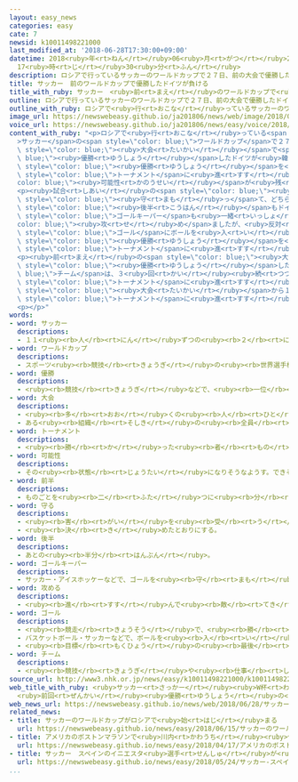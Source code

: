 ```yaml
---
layout: easy_news
categories: easy
cate: 7
newsid: k10011498221000
last_modified_at: '2018-06-28T17:30:00+09:00'
datetime: 2018<ruby>年<rt>ねん</rt></ruby>06<ruby>月<rt>がつ</rt></ruby>28<ruby>日<rt>にち</rt></ruby>
  17<ruby>時<rt>じ</rt></ruby>30<ruby>分<rt>ふん</rt></ruby>
description: ロシアで行っているサッカーのワールドカップで２７日、前の大会で優勝したドイツが韓国と試合をしました。
title: サッカー　前のワールドカップで優勝したドイツが負ける
title_with_ruby: サッカー　<ruby>前<rt>まえ</rt></ruby>のワールドカップで<ruby>優勝<rt>ゆうしょう</rt></ruby>したドイツが<ruby>負<rt>ま</rt></ruby>ける
outline: ロシアで行っているサッカーのワールドカップで２７日、前の大会で優勝したドイツが韓国と試合をしました。
outline_with_ruby: ロシアで<ruby>行<rt>おこな</rt></ruby>っているサッカーのワールドカップで２７<ruby>日<rt>にち</rt></ruby>、<ruby>前<rt>まえ</rt></ruby>の<ruby>大会<rt>たいかい</rt></ruby>で<ruby>優勝<rt>ゆうしょう</rt></ruby>したドイツが<ruby>韓国<rt>かんこく</rt></ruby>と<ruby>試合<rt>しあい</rt></ruby>をしました。
image_url: https://newswebeasy.github.io/ja201806/news/web/image/2018/06/28/K10011498221_1806280119_1806280154_01_02.jpg
voice_url: https://newswebeasy.github.io/ja201806/news/easy/voice/2018/06/28/k10011498221000.mp4
content_with_ruby: "<p>ロシアで<ruby>行<rt>おこな</rt></ruby>っている<span style=\"color: blue;\"\
  >サッカー</span>の<span style=\"color: blue;\">ワールドカップ</span>で２７<ruby>日<rt>にち</rt></ruby>、<ruby>前<rt>まえ</rt></ruby>の<span\
  \ style=\"color: blue;\"><ruby>大会<rt>たいかい</rt></ruby></span>で<span style=\"color:\
  \ blue;\"><ruby>優勝<rt>ゆうしょう</rt></ruby></span>したドイツが<ruby>韓国<rt>かんこく</rt></ruby>と<ruby>試合<rt>しあい</rt></ruby>をしました。ドイツが<ruby>勝<rt>か</rt></ruby>ったら、<span\
  \ style=\"color: blue;\"><ruby>優勝<rt>ゆうしょう</rt></ruby></span>を<ruby>決<rt>き</rt></ruby>める<span\
  \ style=\"color: blue;\">トーナメント</span>に<ruby>進<rt>すす</rt></ruby>む<span style=\"\
  color: blue;\"><ruby>可能性<rt>かのうせい</rt></ruby></span>が<ruby>残<rt>のこ</rt></ruby>っていました。</p>\n\
  <p><ruby>試合<rt>しあい</rt></ruby>の<span style=\"color: blue;\"><ruby>前半<rt>ぜんはん</rt></ruby></span>は<ruby>韓国<rt>かんこく</rt></ruby>がしっかり<span\
  \ style=\"color: blue;\"><ruby>守<rt>まも</rt></ruby>っ</span>て、どちらも<ruby>点<rt>てん</rt></ruby>を<ruby>入<rt>い</rt></ruby>れることができませんでした。<span\
  \ style=\"color: blue;\"><ruby>後半<rt>こうはん</rt></ruby></span>もドイツは<ruby>点<rt>てん</rt></ruby>を<ruby>入<rt>い</rt></ruby>れることができなくて、<ruby>試合<rt>しあい</rt></ruby>の<ruby>終<rt>お</rt></ruby>わりごろ、<ruby>韓国<rt>かんこく</rt></ruby>が<ruby>最初<rt>さいしょ</rt></ruby>に１<ruby>点<rt>てん</rt></ruby><ruby>入<rt>い</rt></ruby>れました。そのあとドイツは<span\
  \ style=\"color: blue;\">ゴールキーパー</span>も<ruby>一緒<rt>いっしょ</rt></ruby>に<span style=\"\
  color: blue;\"><ruby>攻<rt>せ</rt></ruby>め</span>ましたが、<ruby>反対<rt>はんたい</rt></ruby>に<ruby>韓国<rt>かんこく</rt></ruby>が<ruby>誰<rt>だれ</rt></ruby>もいない<span\
  \ style=\"color: blue;\">ゴール</span>にボールを<ruby>入<rt>い</rt></ruby>れました。ドイツは０ー２で<ruby>負<rt>ま</rt></ruby>けて、<span\
  \ style=\"color: blue;\"><ruby>優勝<rt>ゆうしょう</rt></ruby></span>を<ruby>決<rt>き</rt></ruby>める<span\
  \ style=\"color: blue;\">トーナメント</span>に<ruby>進<rt>すす</rt></ruby>むことができませんでした。</p>\n\
  <p><ruby>前<rt>まえ</rt></ruby>の<span style=\"color: blue;\"><ruby>大会<rt>たいかい</rt></ruby></span>で<span\
  \ style=\"color: blue;\"><ruby>優勝<rt>ゆうしょう</rt></ruby></span>した<span style=\"color:\
  \ blue;\">チーム</span>は、３<ruby>回<rt>かい</rt></ruby><ruby>続<rt>つづ</rt></ruby>けて<span\
  \ style=\"color: blue;\">トーナメント</span>に<ruby>進<rt>すす</rt></ruby>んでいません。ドイツは１９５４<ruby>年<rt>ねん</rt></ruby>の<span\
  \ style=\"color: blue;\"><ruby>大会<rt>たいかい</rt></ruby></span>から１６<ruby>回<rt>かい</rt></ruby><ruby>続<rt>つづ</rt></ruby>けて<span\
  \ style=\"color: blue;\">トーナメント</span>に<ruby>進<rt>すす</rt></ruby>んでいました。</p>\n<p></p>\n\
  <p></p>"
words:
- word: サッカー
  descriptions:
  - １１<ruby><rb>人</rb><rt>にん</rt></ruby>ずつの<ruby><rb>２</rb><rt>に</rt></ruby>チームが、<ruby><rb>手</rb><rt>て</rt></ruby>を<ruby><rb>使</rb><rt>つか</rt></ruby>わずに、ボールを<ruby><rb>相手</rb><rt>あいて</rt></ruby>のゴールにけりこんで<ruby><rb>得点</rb><rt>とくてん</rt></ruby>をきそう<ruby><rb>競技</rb><rt>きょうぎ</rt></ruby>。フットボール。
- word: ワールドカップ
  descriptions:
  - スポーツ<ruby><rb>競技</rb><rt>きょうぎ</rt></ruby>の<ruby><rb>世界選手権大会</rb><rt>せかいせんしゅけんたいかい</rt></ruby>の<ruby><rb>優勝者</rb><rt>ゆうしょうしゃ</rt></ruby>にあたえられるカップ。また、そのカップを<ruby><rb>争</rb><rt>あらそ</rt></ruby>う<ruby><rb>大会</rb><rt>たいかい</rt></ruby>。<ruby><rb>W杯</rb><rt>ダブリューはい</rt></ruby>。
- word: 優勝
  descriptions:
  - <ruby><rb>競技</rb><rt>きょうぎ</rt></ruby>などで、<ruby><rb>一位</rb><rt>いちい</rt></ruby>で<ruby><rb>勝</rb><rt>か</rt></ruby>つこと。
- word: 大会
  descriptions:
  - <ruby><rb>多</rb><rt>おお</rt></ruby>くの<ruby><rb>人</rb><rt>ひと</rt></ruby>が<ruby><rb>集</rb><rt>あつ</rt></ruby>まる<ruby><rb>会</rb><rt>かい</rt></ruby>。
  - ある<ruby><rb>組織</rb><rt>そしき</rt></ruby>の<ruby><rb>全員</rb><rt>ぜんいん</rt></ruby>が<ruby><rb>集</rb><rt>あつ</rt></ruby>まる<ruby><rb>会</rb><rt>かい</rt></ruby>。
- word: トーナメント
  descriptions:
  - <ruby><rb>勝</rb><rt>か</rt></ruby>った<ruby><rb>者</rb><rt>もの</rt></ruby>どうしがつぎつぎと<ruby><rb>試合</rb><rt>しあい</rt></ruby>をし、<ruby><rb>最後</rb><rt>さいご</rt></ruby>に<ruby><rb>残</rb><rt>のこ</rt></ruby>った<ruby><rb>者</rb><rt>もの</rt></ruby>を<ruby><rb>優勝</rb><rt>ゆうしょう</rt></ruby>とする<ruby><rb>方法</rb><rt>ほうほう</rt></ruby>。
- word: 可能性
  descriptions:
  - その<ruby><rb>状態</rb><rt>じょうたい</rt></ruby>になりそうなようす。できそうなようす。
- word: 前半
  descriptions:
  - ものごとを<ruby><rb>二</rb><rt>ふた</rt></ruby>つに<ruby><rb>分</rb><rt>わ</rt></ruby>けたうちの、<ruby><rb>前</rb><rt>まえ</rt></ruby>の<ruby><rb>半分</rb><rt>はんぶん</rt></ruby>。ぜんぱん。
- word: 守る
  descriptions:
  - <ruby><rb>害</rb><rt>がい</rt></ruby>を<ruby><rb>受</rb><rt>う</rt></ruby>けないように、<ruby><rb>防</rb><rt>ふせ</rt></ruby>ぐ。
  - <ruby><rb>決</rb><rt>き</rt></ruby>めたとおりにする。
- word: 後半
  descriptions:
  - あとの<ruby><rb>半分</rb><rt>はんぶん</rt></ruby>。
- word: ゴールキーパー
  descriptions:
  - サッカー・アイスホッケーなどで、ゴールを<ruby><rb>守</rb><rt>まも</rt></ruby>る<ruby><rb>役目</rb><rt>やくめ</rt></ruby>の<ruby><rb>選手</rb><rt>せんしゅ</rt></ruby>。キーパー。
- word: 攻める
  descriptions:
  - <ruby><rb>進</rb><rt>すす</rt></ruby>んで<ruby><rb>敵</rb><rt>てき</rt></ruby>をうつ。<ruby><rb>攻撃</rb><rt>こうげき</rt></ruby>する。
- word: ゴール
  descriptions:
  - <ruby><rb>競走</rb><rt>きょうそう</rt></ruby>で、<ruby><rb>勝</rb><rt>か</rt></ruby>ち<ruby><rb>負</rb><rt>ま</rt></ruby>けを<ruby><rb>決</rb><rt>き</rt></ruby>める<ruby><rb>所</rb><rt>ところ</rt></ruby>。<ruby><rb>決勝点</rb><rt>けっしょうてん</rt></ruby>。
  - バスケットボール・サッカーなどで、ボールを<ruby><rb>入</rb><rt>い</rt></ruby>れると<ruby><rb>点</rb><rt>てん</rt></ruby>になる<ruby><rb>所</rb><rt>ところ</rt></ruby>。また、そこにボールを<ruby><rb>入</rb><rt>い</rt></ruby>れること。
  - <ruby><rb>目標</rb><rt>もくひょう</rt></ruby>の<ruby><rb>最後</rb><rt>さいご</rt></ruby>の<ruby><rb>点</rb><rt>てん</rt></ruby>。
- word: チーム
  descriptions:
  - <ruby><rb>競技</rb><rt>きょうぎ</rt></ruby>や<ruby><rb>仕事</rb><rt>しごと</rt></ruby>をするときの、<ruby><rb>組</rb><rt>くみ</rt></ruby>や<ruby><rb>団体</rb><rt>だんたい</rt></ruby>。
source_url: http://www3.nhk.or.jp/news/easy/k10011498221000/k10011498221000.html
web_title_with_ruby: <ruby>サッカー<rt>さっかー</rt></ruby><ruby>W杯<rt>わーるどかっぷ</rt></ruby>
  <ruby>前回<rt>ぜんかい</rt></ruby><ruby>優勝<rt>ゆうしょう</rt></ruby>の<ruby>ドイツ<rt>どいつ</rt></ruby>が１<ruby>次<rt>じ</rt></ruby><ruby>リーグ<rt>りーぐ</rt></ruby><ruby>敗退<rt>はいたい</rt></ruby>
web_news_url: https://newswebeasy.github.io/news/web/2018/06/28/サッカーW杯-前回優勝のドイツが1次リーグ敗退
related_news:
- title: サッカーのワールドカップがロシアで<ruby>始<rt>はじ</rt></ruby>まる
  url: https://newswebeasy.github.io/news/easy/2018/06/15/サッカーのワールドカップがロシアで始まる
- title: アメリカのボストンマラソンで<ruby>川内<rt>かわうち</rt></ruby><ruby>優輝<rt>ゆうき</rt></ruby><ruby>選手<rt>せんしゅ</rt></ruby>が<ruby>優勝<rt>ゆうしょう</rt></ruby>
  url: https://newswebeasy.github.io/news/easy/2018/04/17/アメリカのボストンマラソンで川内優輝選手が優勝
- title: サッカー　スペインのイニエスタ<ruby>選手<rt>せんしゅ</rt></ruby>が<ruby>日本<rt>にっぽん</rt></ruby>のチームに<ruby>入<rt>はい</rt></ruby>る
  url: https://newswebeasy.github.io/news/easy/2018/05/24/サッカー-スペインのイニエスタ選手が日本のチームに入る
...
```

